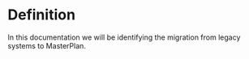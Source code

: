 # Definition
In this documentation we will be identifying the migration from legacy systems to MasterPlan.